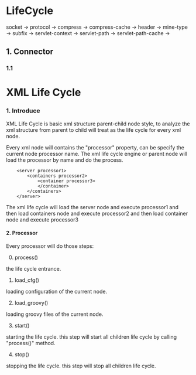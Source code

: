 LifeCycle
=========

socket -> protocol -> compress -> compress-cache -> header -> mine-type -> 
subfix -> servlet-context -> servlet-path -> servlet-path-cache -> 

## 1. Connector

### 1.1 





XML Life Cycle
==============

### 1. Introduce

XML Life Cycle is basic xml structure parent-child node style, to analyze the xml structure 
from parent to child will treat as the life cycle for every xml node.

Every xml node will contains the "processor" property, can be specify the current node processor name.
The xml life cycle engine or parent node will load the processor by name and do the process.

		<server processor1>
			<containers processor2>
				<container processor3>
				</container>
			</containers>
		</server>

The xml life cycle will load the server node and execute processor1 and then load containers node and execute processor2 
and then load container node and execute processor3


#### 2. Processor

Every processor will do those steps:

0. process()

the life cycle entrance.

1. load_cfg()

loading configuration of the current node.

2. load_groovy()

loading groovy files of the current node.

3. start()

starting the life cycle. this step will start all children life cycle by calling "process()" method.

4. stop()

stopping the life cycle. this step will stop all children life cycle.


